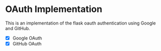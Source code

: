 # OAuth Implementation

This is an implementation of the flask oauth authentication using Google and GitHub.

- [x] Google OAuth
- [x] GitHub OAuth